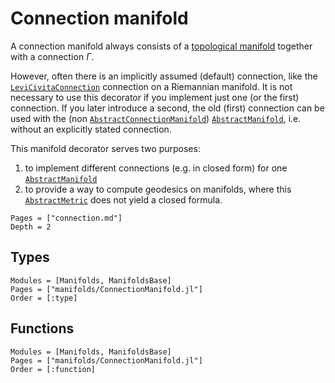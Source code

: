 # Connection manifold

A connection manifold always consists of a [topological manifold](https://en.wikipedia.org/wiki/Topological_manifold) together with a connection $\Gamma$.

However, often there is an implicitly assumed (default) connection, like the [`LeviCivitaConnection`](@ref) connection on a Riemannian manifold.
It is not necessary to use this decorator if you implement just one (or the first) connection.
If you later introduce a second, the old (first) connection can be used with the (non [`AbstractConnectionManifold`](@ref)) [`AbstractManifold`](@ref), i.e. without an explicitly stated connection.

This manifold decorator serves two purposes:

1. to implement different connections (e.g. in closed form) for one [`AbstractManifold`](@ref)
2. to provide a way to compute geodesics on manifolds, where this [`AbstractMetric`](@ref) does not yield a closed formula.

```@contents
Pages = ["connection.md"]
Depth = 2
```

## Types

```@autodocs
Modules = [Manifolds, ManifoldsBase]
Pages = ["manifolds/ConnectionManifold.jl"]
Order = [:type]
```

## Functions

```@autodocs
Modules = [Manifolds, ManifoldsBase]
Pages = ["manifolds/ConnectionManifold.jl"]
Order = [:function]
```
